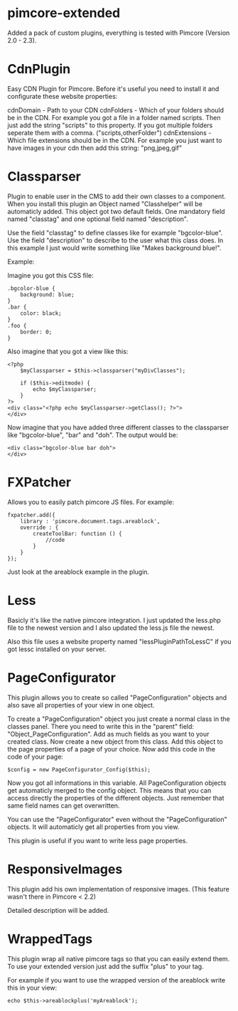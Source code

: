 pimcore-extended
================

Added a pack of custom plugins, everything is tested with Pimcore (Version 2.0 - 2.3).


CdnPlugin
=========

Easy CDN Plugin for Pimcore. Before it's useful you need to install it and configurate these website properties:

cdnDomain - Path to your CDN
cdnFolders - Which of your folders should be in the CDN. For example you got a file in a folder named scripts. Then just add the string "scripts" to this property. If you got multiple folders seperate them with a comma. ("scripts,otherFolder")
cdnExtensions - Which file extensions should be in the CDN. For example you just want to have images in your cdn then add this string: "png,jpeg,gif"


Classparser
===========

Plugin to enable user in the CMS to add their own classes to a component. When you install this plugin an Object named "Classhelper" will be automaticly added. This object got two default fields. One mandatory field named "classtag" and one optional field named "description".

Use the field "classtag" to define classes like for example "bgcolor-blue". Use the field "description" to describe to the user what this class does. In this example I just would write something like "Makes background blue!".

Example:

Imagine you got this CSS file:
```
.bgcolor-blue {
	background: blue;
}
.bar {
	color: black;
}
.foo {
	border: 0;
}
```

Also imagine that you got a view like this:
```
<?php
	$myClassparser = $this->classparser("myDivClasses");

	if ($this->editmode) {
		echo $myClassparser;
	}
?>
<div class="<?php echo $myClassparser->getClass(); ?>">
</div>
```

Now imagine that you have added three different classes to the classparser like "bgcolor-blue", "bar" and "doh". The output would be:
```
<div class="bgcolor-blue bar doh">
</div>
```


FXPatcher
=========

Allows you to easily patch pimcore JS files. For example:
```
fxpatcher.add({
    library : 'pimcore.document.tags.areablock',
    override : {
        createToolBar: function () {
        	//code
        }
    }
});
```

Just look at the areablock example in the plugin.


Less
====

Basicly it's like the native pimcore integration. I just updated the less.php file to the newest version and I also updated the less.js file the newest.

Also this file uses a website property named "lessPluginPathToLessC" if you got lessc installed on your server.


PageConfigurator
================

This plugin allows you to create so called "PageConfiguration" objects and also save all properties of your view in one object.

To create a "PageConfiguration" object you just create a normal class in the classes panel. There you need to write this in the "parent" field: "Object_PageConfiguration". Add as much fields as you want to your created class. Now create a new object from this class. Add this object to the page properties of a page of your choice. Now add this code in the code of your page:
```
$config = new PageConfigurator_Config($this);
```

Now you got all informations in this variable. All PageConfiguration objects get automaticly merged to the config object. This means that you can access directly the properties of the different objects. Just remember that same field names can get overwritten.

You can use the "PageConfigurator" even without the "PageConfiguration" objects. It will automaticly get all properties from you view.

This plugin is useful if you want to write less page properties.


ResponsiveImages
================

This plugin add his own implementation of responsive images. (This feature wasn't there in Pimcore < 2.2)

Detailed description will be added.


WrappedTags
===========

This plugin wrap all native pimcore tags so that you can easily extend them. To use your extended version just add the suffix "plus" to your tag.

For example if you want to use the wrapped version of the areablock write this in your view:
```
echo $this->areablockplus('myAreablock');
```